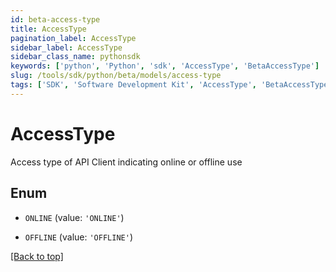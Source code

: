 ```yaml
---
id: beta-access-type
title: AccessType
pagination_label: AccessType
sidebar_label: AccessType
sidebar_class_name: pythonsdk
keywords: ['python', 'Python', 'sdk', 'AccessType', 'BetaAccessType'] 
slug: /tools/sdk/python/beta/models/access-type
tags: ['SDK', 'Software Development Kit', 'AccessType', 'BetaAccessType']
---
```


# AccessType

Access type of API Client indicating online or offline use

## Enum

* `ONLINE` (value: `'ONLINE'`)

* `OFFLINE` (value: `'OFFLINE'`)

[[Back to top]](#) 

